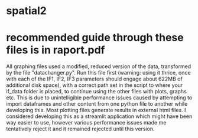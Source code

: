 # spatial2

# recommended guide through these files is in raport.pdf

All graphing files used a modified, reduced version of the data, transformed by the file "datachanger.py". Run this file first (warning: using it thrice, once with each of the IF1, IF2, IF3 parameters should engage about 622MB of additional disk space), with a correct path set in the script to where your if_data folder is placed, to continue using the other files with plots, graphs etc. This is due to unintelligible performance issues caused by attempting to import dataframes and other content from one python file to another while developing this. Most plotting files generate results in external html files. I considered developing this as a streamlit application which might have been way easier to use, however various performance issues made me tentatively reject it and it remained rejected until this version.
